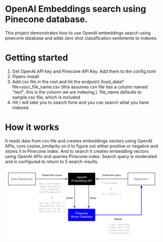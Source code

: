 # OpenAI Embeddings search using Pinecone database.

This project demonstrates how to use OpenAI embeddings search using pinecone database and adds zero shot classification 
sentiments to indexes.

# Getting started

1) Get OpenAI API key and Pinecone API Key. Add them to the config.toml
2) Pipenv install
3) Add csv file in the root and hit the endpoint /load_data?file=your_file_name.csv (this assumes csv file has a column
   named "text", this is the column we are indexing.). file_name defaults to sample.csv file; which is included
4) Hit / will take you to search form and you can search what you have indexed.

# How it works

It reads data from csv file and creates embeddings vectors using OpenAI APIs, runs cosine_similarity on it to 
figure out either positive or negative and stores it in Pinecone index. And to search it creates embedding vectors 
using OpenAI APIs and queries Pinecone index. Search query is moderated and is configured to return to 5 search results. 

![img.png](img.png)